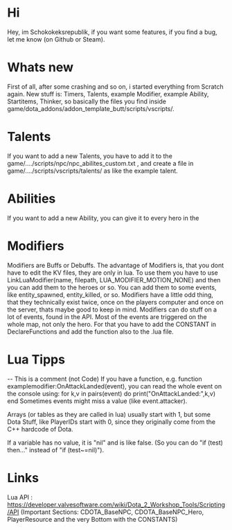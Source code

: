 # Hi
Hey, im Schokokeksrepublik, if you want some features, if you find a bug, let me know (on Github or Steam).


# Whats new
First of all, after some crashing and so on, i started everything from Scratch again. New stuff is:
Timers, Talents, example Modifier, example Ability, Startitems, Thinker, so basically the files you find inside game/dota_addons/addon_template_butt/scripts/vscripts/.

# Talents
If you want to add a new Talents, you have to add it to the game/..../scripts/npc/npc_abilites_custom.txt , and create a file in game/..../scripts/vscripts/talents/ as like the example talent.

# Abilities
If you want to add a new Ability, you can give it to every hero in the 

# Modifiers
Modifiers are Buffs or Debuffs. The advantage of Modifiers is, that you dont have to edit the KV files, they are only in lua. To use them you have to use LinkLuaModifier(name, filepath, LUA_MODIFIER_MOTION_NONE) and then you can add them to the heroes or so.
You can add them to some events, like entity_spawned, entity_killed, or so. Modifiers have a little odd thing, that they technically exist twice, once on the players computer and once on the server, thats maybe good to keep in mind.
Modifiers can do stuff on a lot of events, found in the API. Most of the events are triggered on the whole map, not only the hero. For that you have to add the CONSTANT in DeclareFunctions and add the function also to the .lua file.

# Lua Tipps
-- This is a comment (not Code)
If you have a function, e.g. function examplemodifier:OnAttackLanded(event), you can read the whole event on the console using:
for k,v in pairs(event) do print("OnAttackLanded:",k,v) end
Sometimes events might miss a value (like event.attacker).

Arrays (or tables as they are called in lua) usually start with 1, but some Dota Stuff, like PlayerIDs start with 0, since they originally come from the C++ hardcode of Dota.

If a variable has no value, it is "nil" and is like false. (So you can do "if (test) then..." instead of "if (test~=nil)").



# Links
Lua API : https://developer.valvesoftware.com/wiki/Dota_2_Workshop_Tools/Scripting/API
(Important Sections: CDOTA_BaseNPC, CDOTA_BaseNPC_Hero, PlayerResource and the very Bottom with the CONSTANTS)
